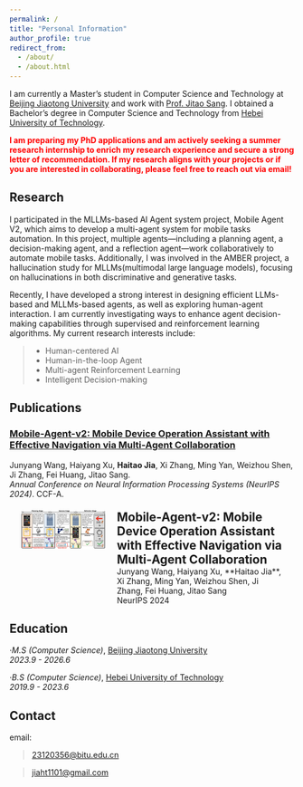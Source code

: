 ```yaml
---
permalink: /
title: "Personal Information"
author_profile: true
redirect_from: 
  - /about/
  - /about.html
---
```


I am currently a Master’s student in Computer Science and Technology at [Beijing Jiaotong University](http://www.bjtu.edu.cn/) and work with [Prof. Jitao Sang](http://faculty.bjtu.edu.cn/9129/). I obtained a Bachelor’s degree in Computer Science and Technology from [Hebei University of Technology](https://www.hebut.edu.cn/).

<span style="color: red; font-weight: bold;">I am preparing my PhD applications and am actively seeking a summer research internship to enrich my research experience and secure a strong letter of recommendation. If my research aligns with your projects or if you are interested in collaborating, please feel free to reach out via email!</span>

## Research

I participated in the MLLMs-based AI Agent system project, Mobile Agent V2, which aims to develop a multi-agent system for mobile tasks automation. In this project, multiple agents—including a planning agent, a decision-making agent, and a reflection agent—work collaboratively to automate mobile tasks. Additionally, I was involved in the AMBER project, a hallucination study for MLLMs(multimodal large language models), focusing on hallucinations in both discriminative and generative tasks.

Recently, I have developed a strong interest in designing efficient LLMs-based and MLLMs-based agents, as well as exploring human-agent interaction. I am currently investigating ways to enhance agent decision-making capabilities through supervised and reinforcement learning algorithms. My current research interests include:

> - Human-centered AI
> - Human-in-the-loop Agent
> - Multi-agent Reinforcement Learning
> - Intelligent Decision-making


## Publications

### [Mobile-Agent-v2: Mobile Device Operation Assistant with Effective Navigation via Multi-Agent Collaboration](https://arxiv.org/abs/2406.01014)  
Junyang Wang, Haiyang Xu, **Haitao Jia**, Xi Zhang, Ming Yan, Weizhou Shen, Ji Zhang, Fei Huang, Jitao Sang.  
*Annual Conference on Neural Information Processing Systems (NeurIPS 2024)*. CCF-A.  
<!DOCTYPE html>
<html>
<head>
  <meta charset="utf-8" />
  <title>Inline HTML Layout Example</title>
</head>
<body>

<!-- 外层容器：垂直排列多个条目 -->
<div style="display: flex; flex-direction: column; gap: 20px; margin: 20px;">

  <!-- 第一个条目 -->
  <div style="display: flex; align-items: flex-start;">
    <img src="../images/mobile_agent_v2.png" 
         alt="the framework of mobile agent v2" 
         style="max-width: 150px; margin-right: 20px;">
    <div>
      <h2 style="margin: 0;">Mobile-Agent-v2: Mobile Device Operation Assistant with Effective Navigation via Multi-Agent Collaboration</h2>
      <p style="margin: 0;">Junyang Wang, Haiyang Xu, **Haitao Jia**, Xi Zhang, Ming Yan, Weizhou Shen, Ji Zhang, Fei Huang, Jitao Sang</p>
      <p style="margin: 0;">NeurIPS 2024</p>
    </div>
  </div>

  <!-- 你可以继续添加更多条目 -->
</div>

</body>
</html>

## Education

·*M.S (Computer Science)*, [Beijing Jiaotong University](http://www.bjtu.edu.cn/)  
*2023.9 - 2026.6*

·*B.S (Computer Science)*, [Hebei University of Technology](https://www.hebut.edu.cn)  
*2019.9 - 2023.6*

## Contact

email:
> 23120356@bitu.edu.cn

> jiaht1101@gmail.com


